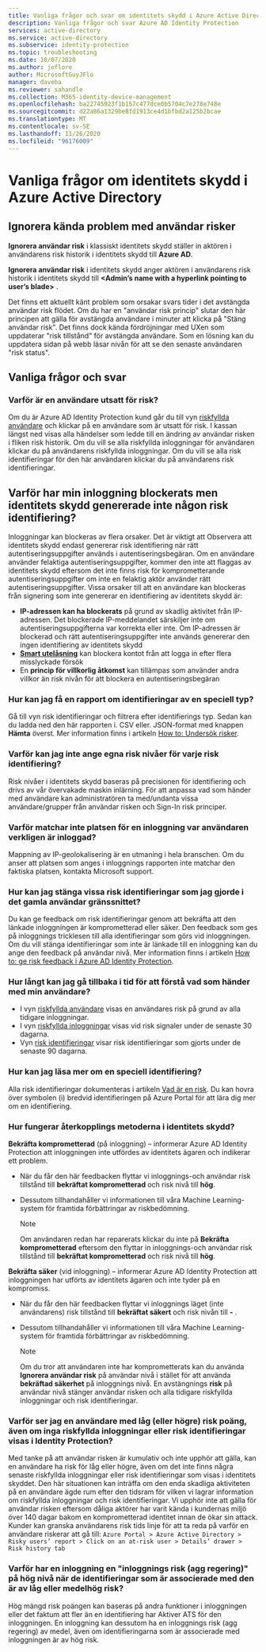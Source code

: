 ```yaml
---
title: Vanliga frågor och svar om identitets skydd i Azure Active Directory
description: Vanliga frågor och svar Azure AD Identity Protection
services: active-directory
ms.service: active-directory
ms.subservice: identity-protection
ms.topic: troubleshooting
ms.date: 10/07/2020
ms.author: joflore
author: MicrosoftGuyJFlo
manager: daveba
ms.reviewer: sahandle
ms.collection: M365-identity-device-management
ms.openlocfilehash: ba22745923f1b157c477dce0b5704c7e278e748e
ms.sourcegitcommit: d22a86a1329be8fd1913ce4d1bfbd2a125b2bcae
ms.translationtype: MT
ms.contentlocale: sv-SE
ms.lasthandoff: 11/26/2020
ms.locfileid: "96176009"
---
```

# <a name="frequently-asked-questions-identity-protection-in-azure-active-directory"></a>Vanliga frågor om identitets skydd i Azure Active Directory

## <a name="dismiss-user-risk-known-issues"></a>Ignorera kända problem med användar risker

**Ignorera användar risk** i klassiskt identitets skydd ställer in aktören i användarens risk historik i identitets skydd till **Azure AD**.

**Ignorera användar risk** i identitets skydd anger aktören i användarens risk historik i identitets skydd till **\<Admin’s name with a hyperlink pointing to user’s blade\>** .

Det finns ett aktuellt känt problem som orsakar svars tider i det avstängda användar risk flödet. Om du har en "användar risk princip" slutar den här principen att gälla för avstängda användare i minuter att klicka på "Stäng användar risk". Det finns dock kända fördröjningar med UXen som uppdaterar "risk tillstånd" för avstängda användare. Som en lösning kan du uppdatera sidan på webb läsar nivån för att se den senaste användaren "risk status".


## <a name="frequently-asked-questions"></a>Vanliga frågor och svar

### <a name="why-is-a-user-is-at-risk"></a>Varför är en användare utsatt för risk?

Om du är Azure AD Identity Protection kund går du till vyn [riskfyllda användare](howto-identity-protection-investigate-risk.md#risky-users) och klickar på en användare som är utsatt för risk. I kassan längst ned visas alla händelser som ledde till en ändring av användar risken i fliken risk historik. Om du vill se alla riskfyllda inloggningar för användaren klickar du på användarens riskfyllda inloggningar. Om du vill se alla risk identifieringar för den här användaren klickar du på användarens risk identifieringar.

## <a name="why-was-my-sign-in-blocked-but-identity-protection-didnt-generate-a-risk-detection"></a>Varför har min inloggning blockerats men identitets skydd genererade inte någon risk identifiering?
Inloggningar kan blockeras av flera orsaker. Det är viktigt att Observera att identitets skydd endast genererar risk identifiering när rätt autentiseringsuppgifter används i autentiseringsbegäran. Om en användare använder felaktiga autentiseringsuppgifter, kommer den inte att flaggas av identitets skydd eftersom det inte finns risk för komprometterande autentiseringsuppgifter om inte en felaktig aktör använder rätt autentiseringsuppgifter. Vissa orsaker till att en användare kan blockeras från signering som inte genererar en identifiering av identitets skydd är:
* **IP-adressen kan ha blockerats** på grund av skadlig aktivitet från IP-adressen. Det blockerade IP-meddelandet särskiljer inte om autentiseringsuppgifterna var korrekta eller inte. Om IP-adressen är blockerad och rätt autentiseringsuppgifter inte används genererar den ingen identifiering av identitets skydd
* **[Smart utelåsning](../authentication/howto-password-smart-lockout.md)** kan blockera kontot från att logga in efter flera misslyckade försök
* En **princip för villkorlig åtkomst** kan tillämpas som använder andra villkor än risk nivån för att blockera en autentiseringsbegäran

### <a name="how-can-i-get-a-report-of-detections-of-a-specific-type"></a>Hur kan jag få en rapport om identifieringar av en speciell typ?

Gå till vyn risk identifieringar och filtrera efter identifierings typ. Sedan kan du ladda ned den här rapporten i. CSV eller. JSON-format med knappen **Hämta** överst. Mer information finns i artikeln [How to: Undersök risker](howto-identity-protection-investigate-risk.md#risk-detections).

### <a name="why-cant-i-set-my-own-risk-levels-for-each-risk-detection"></a>Varför kan jag inte ange egna risk nivåer för varje risk identifiering?

Risk nivåer i identitets skydd baseras på precisionen för identifiering och drivs av vår övervakade maskin inlärning. För att anpassa vad som händer med användare kan administratören ta med/undanta vissa användare/grupper från användar risken och Sign-In risk principer.

### <a name="why-does-the-location-of-a-sign-in-not-match-where-the-user-truly-signed-in-from"></a>Varför matchar inte platsen för en inloggning var användaren verkligen är inloggad?

Mappning av IP-geolokalisering är en utmaning i hela branschen. Om du anser att platsen som anges i inloggnings rapporten inte matchar den faktiska platsen, kontakta Microsoft support. 

### <a name="how-can-i-close-specific-risk-detections-like-i-did-in-the-old-ui"></a>Hur kan jag stänga vissa risk identifieringar som jag gjorde i det gamla användar gränssnittet?

Du kan ge feedback om risk identifieringar genom att bekräfta att den länkade inloggningen är komprometterad eller säker. Den feedback som ges på inloggnings tricklesen till alla identifieringar som görs vid inloggningen. Om du vill stänga identifieringar som inte är länkade till en inloggning kan du ange den feedback på användar nivå. Mer information finns i artikeln [How to: ge risk feedback i Azure AD Identity Protection](howto-identity-protection-risk-feedback.md).

### <a name="how-far-can-i-go-back-in-time-to-understand-whats-going-on-with-my-user"></a>Hur långt kan jag gå tillbaka i tid för att förstå vad som händer med min användare?

- I vyn [riskfyllda användare](howto-identity-protection-investigate-risk.md#risky-users) visas en användares risk på grund av alla tidigare inloggningar. 
- I vyn [riskfyllda inloggningar](howto-identity-protection-investigate-risk.md#risky-sign-ins) visas vid risk signaler under de senaste 30 dagarna. 
- Vyn [risk identifieringar](howto-identity-protection-investigate-risk.md#risk-detections) visar risk identifieringar som gjorts under de senaste 90 dagarna.

### <a name="how-can-i-learn-more-about-a-specific-detection"></a>Hur kan jag läsa mer om en speciell identifiering?

Alla risk identifieringar dokumenteras i artikeln [Vad är en risk](concept-identity-protection-risks.md#risk-types-and-detection). Du kan hovra över symbolen (i) bredvid identifieringen på Azure Portal för att lära dig mer om en identifiering.

### <a name="how-do-the-feedback-mechanisms-in-identity-protection-work"></a>Hur fungerar återkopplings metoderna i identitets skydd?

**Bekräfta komprometterad** (på inloggning) – informerar Azure AD Identity Protection att inloggningen inte utfördes av identitets ägaren och indikerar ett problem.

- När du får den här feedbacken flyttar vi inloggnings-och användar risk tillstånd till **bekräftat komprometterad** och risk nivå till **hög**.

- Dessutom tillhandahåller vi informationen till våra Machine Learning-system för framtida förbättringar av riskbedömning.

    > [!NOTE]
    > Om användaren redan har reparerats klickar du inte på **Bekräfta komprometterad** eftersom den flyttar in inloggnings-och användar risk tillstånd till **bekräftat komprometterad** och risk nivå till **hög**.

**Bekräfta säker** (vid inloggning) – informerar Azure AD Identity Protection att inloggningen har utförts av identitets ägaren och inte tyder på en kompromiss.

- När du får den här feedbacken flyttar vi inloggnings läget (inte användarens) risk tillstånd till **bekräftat säkert** och risk nivån till **-** .

- Dessutom tillhandahåller vi informationen till våra Machine Learning-system för framtida förbättringar av riskbedömning.

    > [!NOTE]
    > Om du tror att användaren inte har komprometterats kan du använda **Ignorera användar risk** på användar nivå i stället för att använda **bekräftad säkerhet** på inloggnings nivå. En avstängnings **risk** på användar nivå stänger användar risken och alla tidigare riskfyllda inloggningar och risk identifieringar.

### <a name="why-am-i-seeing-a-user-with-a-low-or-above-risk-score-even-if-no-risky-sign-ins-or-risk-detections-are-shown-in-identity-protection"></a>Varför ser jag en användare med låg (eller högre) risk poäng, även om inga riskfyllda inloggningar eller risk identifieringar visas i Identity Protection?

Med tanke på att användar risken är kumulativ och inte upphör att gälla, kan en användare ha risk för låg eller högre, även om det inte finns några senaste riskfyllda inloggningar eller risk identifieringar som visas i identitets skyddet. Den här situationen kan inträffa om den enda skadliga aktiviteten på en användare ägde rum efter den tidsram för vilken vi lagrar information om riskfyllda inloggningar och risk identifieringar. Vi upphör inte att gälla för användar risken eftersom dåliga aktörer har varit kända i kundernas miljö över 140 dagar bakom en komprometterad identitet innan de ökar sin attack. Kunder kan granska användarens risk tids linje för att ta reda på varför en användare riskerar att gå till: `Azure Portal > Azure Active Directory > Risky users’ report > Click on an at-risk user > Details’ drawer > Risk history tab`

### <a name="why-does-a-sign-in-have-a-sign-in-risk-aggregate-score-of-high-when-the-detections-associated-with-it-are-of-low-or-medium-risk"></a>Varför har en inloggning en "inloggnings risk (agg regering)" på hög nivå när de identifieringar som är associerade med den är av låg eller medelhög risk?

Hög mängd risk poängen kan baseras på andra funktioner i inloggningen eller det faktum att fler än en identifiering har Aktiver ATS för den inloggningen. En inloggning kan dessutom ha en inloggnings risk (agg regering) av medel, även om identifieringarna som är associerade med inloggningen är av hög risk.